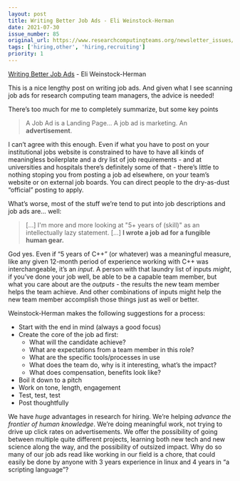 ```yaml
---
layout: post
title: Writing Better Job Ads - Eli Weinstock-Herman
date: 2021-07-30
issue_number: 85
original_url: https://www.researchcomputingteams.org/newsletter_issues/0085
tags: ['hiring,other', 'hiring,recruiting']
priority: 1
---
```


<!-- markdownlint-disable MD033 -->
<!-- markdownlint-disable MD041 -->
<!-- markdownlint-disable MD049 -->

[Writing Better Job Ads](http://www.tiernok.com/posts/2021/writing-better-job-ads/) - Eli Weinstock-Herman

This is a nice lengthy post on writing job ads.  And given what I see scanning job ads for research computing team managers, the advice is needed!

There’s too much for me to completely summarize, but some key points

> A Job Ad is a Landing Page… A job ad is marketing.  An **advertisement**.

I can’t agree with this enough.  Even if what you have to post on your institutional jobs website is constrained to have to have all kinds of meaningless boilerplate and a dry list of job requirements - and at universities and hospitals there’s definitely some of that - there’s little to nothing stoping you from posting a job ad elsewhere, on your team’s website or on external job boards.  You can direct people to the dry-as-dust “official” posting to apply.

What’s worse, most of the stuff we’re tend to put into job descriptions and job ads are… well:

> […]  I'm more and more looking at "5+ years of (skill)" as an intellectually lazy statement. […]
> **I wrote a job ad for a fungible human gear.**

God yes.  Even if “5 years of C++” (or whatever) was a meaningful measure, like any given 12-month period of experience working with C++ was interchangeable, it’s an *input*.  A person with that laundry list of inputs *might*, if you’ve done your job well, be able to be a capable team member, but what you care about are the *outputs* - the results the new team member helps the team achieve.  And other combinations of inputs might help the new team member accomplish those things just as well or better.

Weinstock-Herman makes the following suggestions for a process:

- Start with the end in mind (always a good focus)
- Create the core of the job ad first:
    - What will the candidate achieve?
    - What are expectations from a team member in this role?
    - What are the specific tools/processes in use
    - What does the team do, why is it interesting, what’s the impact?
    - What does compensation, benefits look like?
- Boil it down to a pitch
- Work on tone, length, engagement
- Test, test, test
- Post thoughtfully

We have *huge* advantages in research for hiring.  We’re helping *advance the frontier of human knowledge*.  We’re doing meaningful work, not trying to drive up click rates on advertisements.  We offer the possibility of going between multiple quite different projects, learning both new tech and new science along the way, and the possibility of outsized impact.  Why do so many of our job ads read like working in our field is a chore, that could easily be done by anyone with 3 years experience in linux and 4 years in “a scripting language”?
